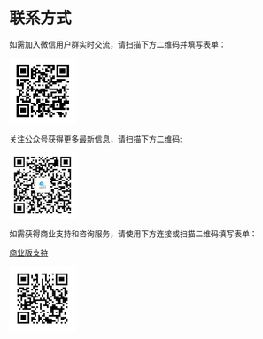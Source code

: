 # 联系方式

如需加入微信用户群实时交流，请扫描下方二维码并填写表单：

![img.png](static/user-wechat.png)

关注公众号获得更多最新信息，请扫描下方二维码:

![img.png](static/offical-account-qr.png)

如需获得商业支持和咨询服务，请使用下方连接或扫描二维码填写表单：

[商业版支持](https://ma.alauda.cn/p/2f53a)

![img.png](static/enterprise-qr.png)
